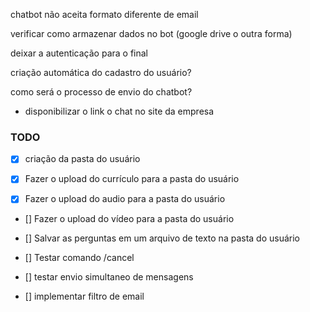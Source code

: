 chatbot não aceita formato diferente de email

verificar como armazenar dados no bot (google drive o outra forma)

deixar a autenticação para o final

criação automática do cadastro do usuário?

como será o processo de envio do chatbot?

- disponibilizar o link o chat no site da empresa

### TODO

- [x] criação da pasta do usuário

- [x] Fazer o upload do currículo para a pasta do usuário

- [x] Fazer o upload do audio para a pasta do usuário

- [] Fazer o upload do vídeo para a pasta do usuário

- [] Salvar as perguntas em um arquivo de texto na pasta do usuário

- [] Testar comando /cancel

- [] testar envio simultaneo de mensagens

- [] implementar filtro de email
